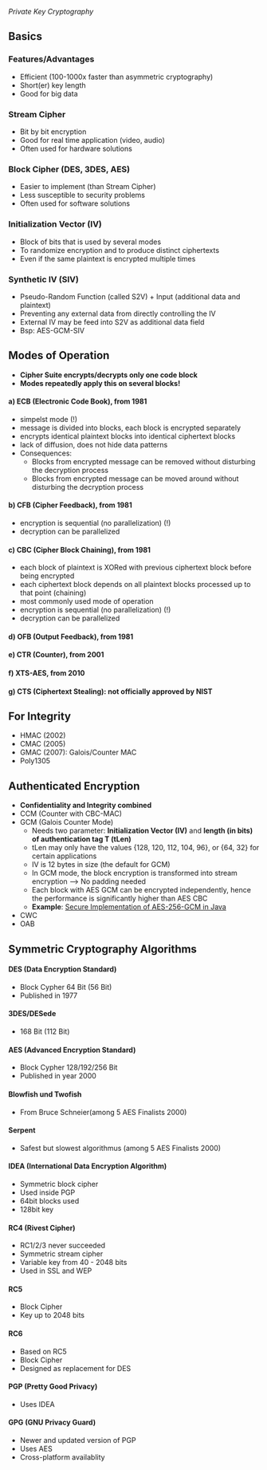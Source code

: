 *Private Key Cryptography*

## Basics

### Features/Advantages
- Efficient (100-1000x faster than asymmetric cryptography)
- Short(er) key length
- Good for big data 

### Stream Cipher
- Bit by bit encryption 
- Good for real time application (video, audio)
- Often used for hardware solutions

### Block Cipher (DES, 3DES, AES)
- Easier to implement (than Stream Cipher)
- Less susceptible to security problems
- Often used for software solutions

### Initialization Vector (IV)
- Block of bits that is used by several modes
- To randomize encryption and to produce distinct ciphertexts
- Even if the same plaintext is encrypted multiple times

### Synthetic IV (SIV)
- Pseudo-Random Function (called S2V) + Input (additional data and plaintext)
- Preventing any external data from directly controlling the IV
- External IV may be feed into S2V as additional data field
- Bsp: AES-GCM-SIV

## Modes of Operation
- **Cipher Suite encrypts/decrypts only one code block**
- **Modes repeatedly apply this on several blocks!**

#### a) ECB (Electronic Code Book), from 1981
- simpelst mode (!)
- message is divided into blocks, each block is encrypted separately
- encrypts identical plaintext blocks into identical ciphertext blocks
- lack of diffusion, does not hide data patterns
- Consequences:
  - Blocks from encrypted message can be removed without disturbing the decryption process
  - Blocks from encrypted message can be moved around without disturbing the decryption process

#### b) CFB (Cipher Feedback), from 1981
- encryption is sequential (no parallelization) (!)
- decryption can be parallelized

#### c) CBC (Cipher Block Chaining), from 1981
- each block of plaintext is XORed with previous ciphertext block before being encrypted
- each ciphertext block depends on all plaintext blocks processed up to that point (chaining)
- most commonly used mode of operation
- encryption is sequential (no parallelization) (!)
- decryption can be parallelized

#### d) OFB (Output Feedback), from 1981

#### e) CTR (Counter), from 2001

#### f) XTS-AES, from 2010

#### g) CTS (Ciphertext Stealing): not officially approved by NIST


## For Integrity
- HMAC (2002)
- CMAC (2005)
- GMAC (2007): Galois/Counter MAC
- Poly1305

## Authenticated Encryption
- **Confidentiality and Integrity combined**
- CCM (Counter with CBC-MAC)
- GCM (Galois Counter Mode)
  - Needs two parameter: **Initialization Vector (IV)** and **length (in bits) of authentication tag T (tLen)**
  - tLen may only have the values {128, 120, 112, 104, 96}, or {64, 32} for certain applications
  - IV is 12 bytes in size (the default for GCM)
  - In GCM mode, the block encryption is transformed into stream encryption --> No padding needed
  - Each block with AES GCM can be encrypted independently, hence the performance is significantly higher than AES CBC
  - **Example**: [Secure Implementation of AES-256-GCM in Java](https://www.javainterviewpoint.com/java-aes-256-gcm-encryption-and-decryption/)
- CWC
- OAB 

## Symmetric Cryptography Algorithms
#### DES (Data Encryption Standard)
- Block Cypher 64 Bit (56 Bit)
- Published in 1977

#### 3DES/DESede
- 168 Bit (112 Bit)

#### AES (Advanced Encryption Standard)
- Block Cypher 128/192/256 Bit
- Published in year 2000

#### Blowfish und Twofish
- From Bruce Schneier(among 5 AES Finalists 2000)

#### Serpent
- Safest but slowest algorithmus (among 5 AES Finalists 2000)

#### IDEA (International Data Encryption Algorithm)
- Symmetric block cipher
- Used inside PGP
- 64bit blocks used
- 128bit key

#### RC4 (Rivest Cipher)
- RC1/2/3 never succeeded
- Symmetric stream cipher
- Variable key from 40 - 2048 bits
- Used in SSL and WEP

#### RC5
- Block Cipher
- Key up to 2048 bits

#### RC6
- Based on RC5
- Block Cipher
- Designed as replacement for DES

#### PGP (Pretty Good Privacy)
- Uses IDEA

#### GPG (GNU Privacy Guard)
- Newer and updated version of PGP
- Uses AES
- Cross-platform availablity
